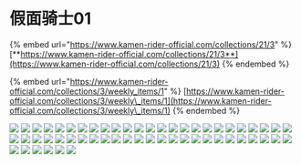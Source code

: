 # 假面骑士01

{% embed url="https://www.kamen-rider-official.com/collections/21/3" %}
[**https://www.kamen-rider-official.com/collections/21/3**](https://www.kamen-rider-official.com/collections/21/3)
{% endembed %}

{% embed url="https://www.kamen-rider-official.com/collections/3/weekly_items/1" %}
[https://www.kamen-rider-official.com/collections/3/weekly\_items/1](https://www.kamen-rider-official.com/collections/3/weekly\_items/1)
{% endembed %}

![](https://www.kamen-rider-official.com/collections/1/rider\_image1) ![](https://www.kamen-rider-official.com/collections/2/rider\_image1) ![](https://www.kamen-rider-official.com/collections/3/rider\_image1) ![](https://www.kamen-rider-official.com/collections/4/rider\_image1) ![](https://www.kamen-rider-official.com/collections/5/rider\_image1) ![](https://www.kamen-rider-official.com/collections/6/rider\_image1) ![](https://www.kamen-rider-official.com/collections/7/rider\_image1) ![](https://www.kamen-rider-official.com/collections/8/rider\_image1) ![](https://www.kamen-rider-official.com/collections/9/rider\_image1) ![](https://www.kamen-rider-official.com/collections/10/rider\_image1) ![](https://www.kamen-rider-official.com/collections/11/rider\_image1) ![](https://www.kamen-rider-official.com/collections/12/rider\_image1) ![](https://www.kamen-rider-official.com/collections/13/rider\_image1) ![](https://www.kamen-rider-official.com/collections/14/rider\_image1) ![](https://www.kamen-rider-official.com/collections/15/rider\_image1) ![](https://www.kamen-rider-official.com/collections/16/rider\_image1) ![](https://www.kamen-rider-official.com/collections/17/rider\_image1) ![](https://www.kamen-rider-official.com/collections/18/rider\_image1) ![](https://www.kamen-rider-official.com/collections/19/rider\_image1) ![](https://www.kamen-rider-official.com/collections/20/rider\_image1) ![](https://www.kamen-rider-official.com/collections/21/rider\_image1) ![](https://img.zcool.cn/community/013f50600f89df11013f792812cc75.png) ![](https://www.kamen-rider-official.com/collections/23/rider\_image1) ![](https://www.kamen-rider-official.com/collections/24/rider\_image1) ![](https://www.kamen-rider-official.com/collections/25/rider\_image1) ![](https://www.kamen-rider-official.com/collections/26/rider\_image1) ![](https://www.kamen-rider-official.com/collections/27/rider\_image1) ![](https://www.kamen-rider-official.com/collections/28/rider\_image1) ![](https://www.kamen-rider-official.com/collections/29/rider\_image1) ![](https://www.kamen-rider-official.com/collections/30/rider\_image1) ![](https://www.kamen-rider-official.com/collections/31/rider\_image1) ![](https://www.kamen-rider-official.com/collections/32/rider\_image1) ![](https://www.kamen-rider-official.com/collections/33/rider\_image1) ![](https://www.kamen-rider-official.com/collections/34/rider\_image1) ![](https://www.kamen-rider-official.com/collections/35/rider\_image1) ![](https://www.kamen-rider-official.com/collections/36/rider\_image1) ![](https://www.kamen-rider-official.com/collections/37/rider\_image1) ![](https://www.kamen-rider-official.com/collections/38/rider\_image1) ![](https://www.kamen-rider-official.com/collections/39/rider\_image1) ![](https://www.kamen-rider-official.com/collections/40/rider\_image1) ![](https://www.kamen-rider-official.com/collections/41/rider\_image1) ![](https://www.kamen-rider-official.com/collections/42/rider\_image1) ![](https://www.kamen-rider-official.com/collections/43/rider\_image1) ![](https://www.kamen-rider-official.com/collections/44/rider\_image1) ![](https://www.kamen-rider-official.com/collections/45/rider\_image1) ![](https://www.kamen-rider-official.com/collections/46/rider\_image1) ![](https://www.kamen-rider-official.com/collections/48/rider\_image1) ![](https://www.kamen-rider-official.com/collections/50/rider\_image1) ![](https://www.kamen-rider-official.com/collections/51/rider\_image1) ![](https://www.kamen-rider-official.com/collections/55/rider\_image1) ![](https://www.kamen-rider-official.com/collections/60/rider\_image1) ![](https://www.kamen-rider-official.com/collections/63/rider\_image1) ![](https://www.kamen-rider-official.com/collections/65/rider\_image1) ![](https://www.kamen-rider-official.com/collections/67/rider\_image1) ![](https://www.kamen-rider-official.com/collections/68/rider\_image1) ![](https://www.kamen-rider-official.com/collections/69/rider\_image1)
